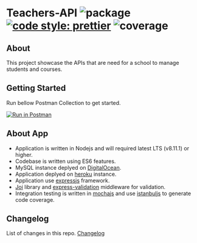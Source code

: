 # Teachers-API ![package](https://img.shields.io/badge/package-v1.0.0-blue.svg) [![code style: prettier](https://img.shields.io/badge/code_style-prettier-ff69b4.svg)](https://github.com/prettier/prettier) ![coverage](https://img.shields.io/badge/coverage-90%25-brightgreen.svg)

## About

This project showcase the APIs that are need for a school to manage students and courses.

## Getting Started
Run bellow Postman Collection to get started.

[![Run in Postman](https://run.pstmn.io/button.svg)](https://app.getpostman.com/run-collection/382eab088e31142f03b7)

## About App

* Application is written in Nodejs and will required latest LTS (v8.11.1) or higher.
* Codebase is written using ES6 features.
* MySQL instance deplyed on [DigitalOcean](https://www.digitalocean.com/).
* Application deplyed on [heroku](https://www.heroku.com/) instance.
* Application use [expressjs](https://expressjs.com/) framework.
* [Joi](https://github.com/hapijs/joi) library and [express-validation](https://github.com/andrewkeig/express-validation) middleware for validation.
* Integration testing is written in [mochajs](https://mochajs.org/) and use [istanbuljs](https://istanbul.js.org/) to generate code coverage.

## Changelog

List of changes in this repo. [Changelog](https://github.com/warapitiya/teachers-api/blob/master/CHANGELOG.md)
